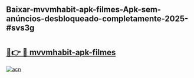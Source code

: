 ## Baixar-mvvmhabit-apk-filmes-Apk-sem-anúncios-desbloqueado-completamente-2025-#svs3g

# <h2><a href="https://ainizakaria.my?title=mvvmhabit-apk-filmes&ref=20M">🔗👉 🔴 mvvmhabit-apk-filmes</a></h2>

[![acn](https://github.com/user-attachments/assets/0f9c940e-d8b0-45ae-aac7-cd30a18b3e1c)](https://ainizakaria.my?title=mvvmhabit-apk-filmes&ref=20M)

